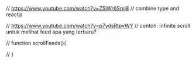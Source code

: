 // https://www.youtube.com/watch?v=Z5iWr6Srsj8
// combine type and reactjs

// https://www.youtube.com/watch?v=p7ydsRtpvWY
// contoh: infinite scroll untuk melihat feed apa yang terbaru?

// function scrollFeeds(){

// }
